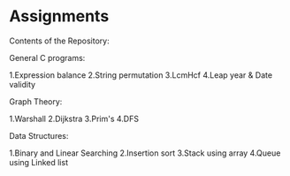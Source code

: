 # Assignments

Contents of the Repository:

General C programs:

1.Expression balance
2.String permutation
3.LcmHcf
4.Leap year & Date validity

Graph Theory:

1.Warshall
2.Dijkstra
3.Prim's
4.DFS

Data Structures:

1.Binary and Linear Searching
2.Insertion sort
3.Stack using array
4.Queue using Linked list
